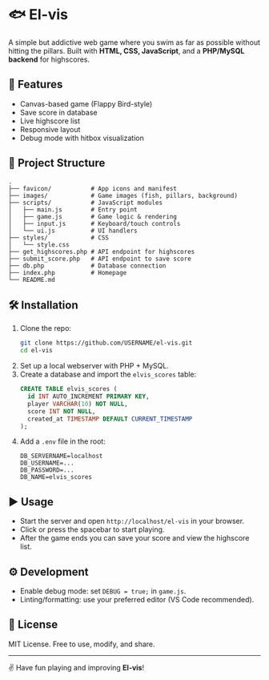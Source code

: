 # 🐟 El-vis

A simple but addictive web game where you swim as far as possible without hitting the pillars.
Built with **HTML, CSS, JavaScript**, and a **PHP/MySQL backend** for highscores.

## 🚀 Features
- Canvas-based game (Flappy Bird-style)
- Save score in database
- Live highscore list
- Responsive layout
- Debug mode with hitbox visualization

## 📂 Project Structure
```
.
├── favicon/           # App icons and manifest
├── images/            # Game images (fish, pillars, background)
├── scripts/           # JavaScript modules
│   ├── main.js        # Entry point
│   ├── game.js        # Game logic & rendering
│   ├── input.js       # Keyboard/touch controls
│   └── ui.js          # UI handlers
├── styles/            # CSS
│   └── style.css
├── get_highscores.php # API endpoint for highscores
├── submit_score.php   # API endpoint to save score
├── db.php             # Database connection
├── index.php          # Homepage
└── README.md
```

## 🛠 Installation
1. Clone the repo:
   ```bash
   git clone https://github.com/USERNAME/el-vis.git
   cd el-vis
   ```
2. Set up a local webserver with PHP + MySQL.
3. Create a database and import the `elvis_scores` table:
   ```sql
   CREATE TABLE elvis_scores (
     id INT AUTO_INCREMENT PRIMARY KEY,
     player VARCHAR(10) NOT NULL,
     score INT NOT NULL,
     created_at TIMESTAMP DEFAULT CURRENT_TIMESTAMP
   );
   ```
4. Add a `.env` file in the root:
   ```
   DB_SERVERNAME=localhost
   DB_USERNAME=...
   DB_PASSWORD=...
   DB_NAME=elvis_scores
   ```

## ▶️ Usage
- Start the server and open `http://localhost/el-vis` in your browser.
- Click or press the spacebar to start playing.
- After the game ends you can save your score and view the highscore list.

## ⚙️ Development
- Enable debug mode: set `DEBUG = true;` in `game.js`.
- Linting/formatting: use your preferred editor (VS Code recommended).

## 📜 License
MIT License. Free to use, modify, and share.

---

✌️ Have fun playing and improving **El-vis**!
